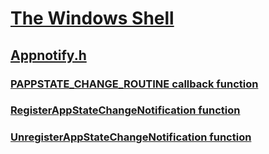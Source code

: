 # [The Windows Shell](../_shell/index.md)
## [Appnotify.h](index.md)
### [PAPPSTATE_CHANGE_ROUTINE callback function](../appnotify/nc-appnotify-pappstate_change_routine.md)
### [RegisterAppStateChangeNotification function](../appnotify/nf-appnotify-registerappstatechangenotification.md)
### [UnregisterAppStateChangeNotification function](../appnotify/nf-appnotify-unregisterappstatechangenotification.md)
